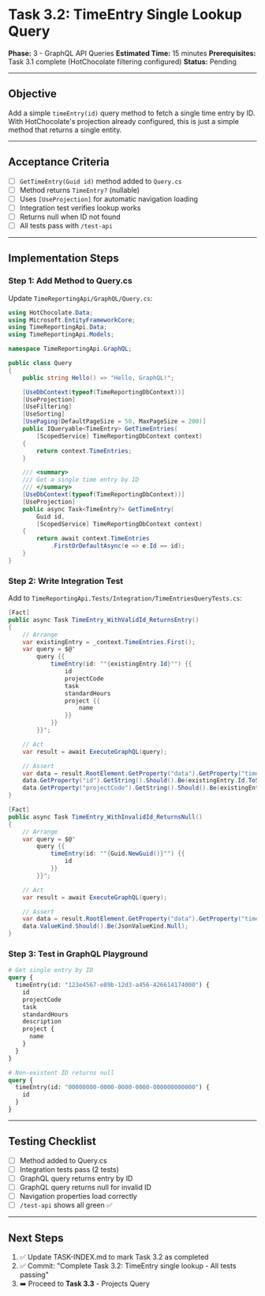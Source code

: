 # Task 3.2: TimeEntry Single Lookup Query

**Phase:** 3 - GraphQL API Queries
**Estimated Time:** 15 minutes
**Prerequisites:** Task 3.1 complete (HotChocolate filtering configured)
**Status:** Pending

---

## Objective

Add a simple `timeEntry(id)` query method to fetch a single time entry by ID. With HotChocolate's projection already configured, this is just a simple method that returns a single entity.

---

## Acceptance Criteria

- [ ] `GetTimeEntry(Guid id)` method added to `Query.cs`
- [ ] Method returns `TimeEntry?` (nullable)
- [ ] Uses `[UseProjection]` for automatic navigation loading
- [ ] Integration test verifies lookup works
- [ ] Returns null when ID not found
- [ ] All tests pass with `/test-api`

---

## Implementation Steps

### Step 1: Add Method to Query.cs

Update `TimeReportingApi/GraphQL/Query.cs`:

```csharp
using HotChocolate.Data;
using Microsoft.EntityFrameworkCore;
using TimeReportingApi.Data;
using TimeReportingApi.Models;

namespace TimeReportingApi.GraphQL;

public class Query
{
    public string Hello() => "Hello, GraphQL!";

    [UseDbContext(typeof(TimeReportingDbContext))]
    [UseProjection]
    [UseFiltering]
    [UseSorting]
    [UsePaging(DefaultPageSize = 50, MaxPageSize = 200)]
    public IQueryable<TimeEntry> GetTimeEntries(
        [ScopedService] TimeReportingDbContext context)
    {
        return context.TimeEntries;
    }

    /// <summary>
    /// Get a single time entry by ID
    /// </summary>
    [UseDbContext(typeof(TimeReportingDbContext))]
    [UseProjection]
    public async Task<TimeEntry?> GetTimeEntry(
        Guid id,
        [ScopedService] TimeReportingDbContext context)
    {
        return await context.TimeEntries
            .FirstOrDefaultAsync(e => e.Id == id);
    }
}
```

### Step 2: Write Integration Test

Add to `TimeReportingApi.Tests/Integration/TimeEntriesQueryTests.cs`:

```csharp
[Fact]
public async Task TimeEntry_WithValidId_ReturnsEntry()
{
    // Arrange
    var existingEntry = _context.TimeEntries.First();
    var query = $@"
        query {{
            timeEntry(id: ""{existingEntry.Id}"") {{
                id
                projectCode
                task
                standardHours
                project {{
                    name
                }}
            }}
        }}";

    // Act
    var result = await ExecuteGraphQL(query);

    // Assert
    var data = result.RootElement.GetProperty("data").GetProperty("timeEntry");
    data.GetProperty("id").GetString().Should().Be(existingEntry.Id.ToString());
    data.GetProperty("projectCode").GetString().Should().Be(existingEntry.ProjectCode);
}

[Fact]
public async Task TimeEntry_WithInvalidId_ReturnsNull()
{
    // Arrange
    var query = $@"
        query {{
            timeEntry(id: ""{Guid.NewGuid()}"") {{
                id
            }}
        }}";

    // Act
    var result = await ExecuteGraphQL(query);

    // Assert
    var data = result.RootElement.GetProperty("data").GetProperty("timeEntry");
    data.ValueKind.Should().Be(JsonValueKind.Null);
}
```

### Step 3: Test in GraphQL Playground

```graphql
# Get single entry by ID
query {
  timeEntry(id: "123e4567-e89b-12d3-a456-426614174000") {
    id
    projectCode
    task
    standardHours
    description
    project {
      name
    }
  }
}

# Non-existent ID returns null
query {
  timeEntry(id: "00000000-0000-0000-0000-000000000000") {
    id
  }
}
```

---

## Testing Checklist

- [ ] Method added to Query.cs
- [ ] Integration tests pass (2 tests)
- [ ] GraphQL query returns entry by ID
- [ ] GraphQL query returns null for invalid ID
- [ ] Navigation properties load correctly
- [ ] `/test-api` shows all green ✅

---

## Next Steps

1. ✅ Update TASK-INDEX.md to mark Task 3.2 as completed
2. ✅ Commit: "Complete Task 3.2: TimeEntry single lookup - All tests passing"
3. ➡️ Proceed to **Task 3.3** - Projects Query

